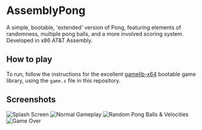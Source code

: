 # AssemblyPong
A simple, bootable, 'extended' version of Pong, featuring elements of randomness, multiple pong balls, and a more involved scoring system. Developed in x86 AT&T Assembly.

## How to play
To run, follow the instructions for the excellent [gamelib-x64](https://github.com/thegeman/gamelib-x64) bootable game library, using the `game.s` file in this repository.

## Screenshots
![Splash Screen](https://user-images.githubusercontent.com/94397934/185815926-3bb2079d-4486-432c-b85c-0518cb77fa44.png)
![Normal Gameplay](https://user-images.githubusercontent.com/94397934/185815915-213a1991-8695-42e8-91b1-57109a4e6cf1.png)
![Random Pong Balls & Velocities](https://user-images.githubusercontent.com/94397934/185815941-c8f523e2-0766-485c-ad0f-fabfb38fae35.png)
![Game Over](https://user-images.githubusercontent.com/94397934/185815945-d5272393-8f19-4821-9026-285a87c4415a.png)

